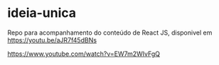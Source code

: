 # ideia-unica


Repo para acompanhamento do conteúdo de React JS, disponivel em https://youtu.be/aJR7f45dBNs

https://www.youtube.com/watch?v=EW7m2WIvFgQ



